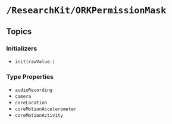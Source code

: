 # ``/ResearchKit/ORKPermissionMask``

<!-- The content below this line is auto-generated and is redundant. You should either incorporate it into your content above this line or delete it. -->

## Topics

### Initializers

- ``init(rawValue:)``

### Type Properties

- ``audioRecording``
- ``camera``
- ``coreLocation``
- ``coreMotionAccelerometer``
- ``coreMotionActivity``